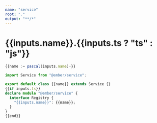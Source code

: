 ```yaml
---
name: "service"
root: "."
output: "**/*"
---
```


# {{inputs.name}}.{{inputs.ts ? "ts" : "js"}}

```ts
{{name := pascal(inputs.name)-}}

import Service from "@ember/service";

export default class {{name}} extends Service {}
{{if inputs.ts}}
declare module "@ember/service" {
  interface Registry {
    "{{inputs.name}}": {{name}};
  }
}
{{end}}
```
